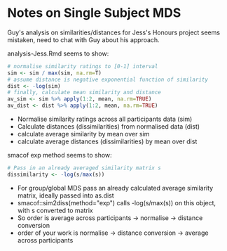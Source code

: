 # Notes on Single Subject MDS

Guy's analysis on similarities/distances for Jess's Honours project seems mistaken, need to chat with Guy about his approach.

analysis-Jess.Rmd seems to show:

```R
# normalise similarity ratings to [0-1] interval
sim <- sim / max(sim, na.rm=T)
# assume distance is negative exponential function of similarity
dist <- -log(sim)
# finally, calculate mean similarity and distance
av_sim <- sim %>% apply(1:2, mean, na.rm=TRUE)
av_dist <- dist %>% apply(1:2, mean, na.rm=TRUE)
```

- Normalise similarity ratings across all participants data (sim)
- Calculate distances (dissimilarities) from normalised data (dist)
- calculate average similarity by mean over sim
- calculate average distances (dissimilarities) by mean over dist

smacof exp method seems to show:

``` R
# Pass in an already averaged similarity matrix s
dissimilarity <- -log(s/max(s))
```

- For group/global MDS pass an already calculated average similarity matrix, ideally passed into as.dist
- smacof::sim2diss(method="exp") calls -log(s/max(s)) on this object, with s converted to matrix
- So order is average across participants -\> normalise -\> distance conversion
- order of your work is normalise -\> distance conversion -\> average across participants